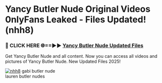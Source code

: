 # Yancy Butler Nude Original Videos 0nlyFans Leaked - Files Updated! (nhh8)

<h3>🔴 CLICK HERE 🌐==►► <a href="https://tinyurl.com/52m3yx9h" rel="nofollow">Yancy Butler Nude Updated Files</a></h3>

Get Yancy Butler Nude and all content. Now you can access all videos and pictures of Yancy Butler Nude. New Updated Files 2025!

[![nhh8](https://i.imgur.com/TnHtlc8.gif)](https://tinyurl.com/52m3yx9h)
gabi butler nude<br>
lauren butler nudes